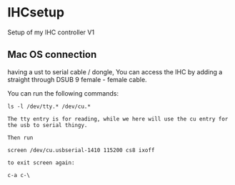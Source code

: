 # IHCsetup
Setup of my IHC controller V1



## Mac OS connection
having a ust to serial cable / dongle, You can access the IHC by adding a straight through DSUB 9 female - female cable.

You can run the following commands:


````
ls -l /dev/tty.* /dev/cu.*

The tty entry is for reading, while we here will use the cu entry for the usb to serial thingy.

Then run 

screen /dev/cu.usbserial-1410 115200 cs8 ixoff

to exit screen again:

c-a c-\

